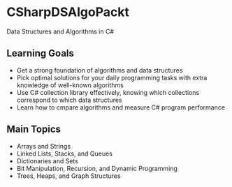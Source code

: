 # CSharpDSAlgoPackt
Data Structures and Algorithms in C#

## Learning Goals
* Get a strong foundation of algorithms and data structures
* Pick optimal solutions for your daily programming tasks with extra knowledge of well-known algorithms
* Use C# collection library effectively, knowing which collections correspond to which data structures
* Learn how to cmpare algorithms and measure C# program performance

## Main Topics
* Arrays and Strings
* Linked Lists, Stacks, and Queues
* Dictionaries and Sets
* Bit Manipulation, Recursion, and Dynamic Programming
* Trees, Heaps, and Graph Structures
